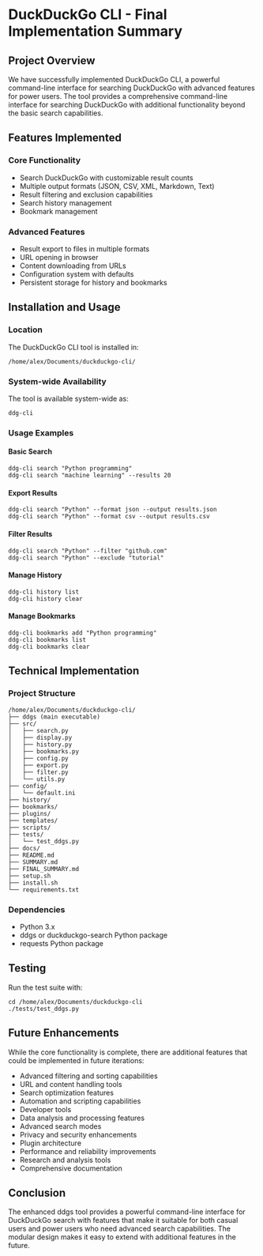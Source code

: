 # DuckDuckGo CLI - Final Implementation Summary

## Project Overview

We have successfully implemented DuckDuckGo CLI, a powerful command-line interface for searching DuckDuckGo with advanced features for power users. The tool provides a comprehensive command-line interface for searching DuckDuckGo with additional functionality beyond the basic search capabilities.

## Features Implemented

### Core Functionality
- Search DuckDuckGo with customizable result counts
- Multiple output formats (JSON, CSV, XML, Markdown, Text)
- Result filtering and exclusion capabilities
- Search history management
- Bookmark management

### Advanced Features
- Result export to files in multiple formats
- URL opening in browser
- Content downloading from URLs
- Configuration system with defaults
- Persistent storage for history and bookmarks

## Installation and Usage

### Location
The DuckDuckGo CLI tool is installed in:
```
/home/alex/Documents/duckduckgo-cli/
```

### System-wide Availability
The tool is available system-wide as:
```
ddg-cli
```

### Usage Examples

#### Basic Search
```
ddg-cli search "Python programming"
ddg-cli search "machine learning" --results 20
```

#### Export Results
```
ddg-cli search "Python" --format json --output results.json
ddg-cli search "Python" --format csv --output results.csv
```

#### Filter Results
```
ddg-cli search "Python" --filter "github.com"
ddg-cli search "Python" --exclude "tutorial"
```

#### Manage History
```
ddg-cli history list
ddg-cli history clear
```

#### Manage Bookmarks
```
ddg-cli bookmarks add "Python programming"
ddg-cli bookmarks list
ddg-cli bookmarks clear
```

## Technical Implementation

### Project Structure
```
/home/alex/Documents/duckduckgo-cli/
├── ddgs (main executable)
├── src/
│   ├── search.py
│   ├── display.py
│   ├── history.py
│   ├── bookmarks.py
│   ├── config.py
│   ├── export.py
│   ├── filter.py
│   └── utils.py
├── config/
│   └── default.ini
├── history/
├── bookmarks/
├── plugins/
├── templates/
├── scripts/
├── tests/
│   └── test_ddgs.py
├── docs/
├── README.md
├── SUMMARY.md
├── FINAL_SUMMARY.md
├── setup.sh
├── install.sh
└── requirements.txt
```

### Dependencies
- Python 3.x
- ddgs or duckduckgo-search Python package
- requests Python package

## Testing

Run the test suite with:
```
cd /home/alex/Documents/duckduckgo-cli
./tests/test_ddgs.py
```

## Future Enhancements

While the core functionality is complete, there are additional features that could be implemented in future iterations:
- Advanced filtering and sorting capabilities
- URL and content handling tools
- Search optimization features
- Automation and scripting capabilities
- Developer tools
- Data analysis and processing features
- Advanced search modes
- Privacy and security enhancements
- Plugin architecture
- Performance and reliability improvements
- Research and analysis tools
- Comprehensive documentation

## Conclusion

The enhanced ddgs tool provides a powerful command-line interface for DuckDuckGo search with features that make it suitable for both casual users and power users who need advanced search capabilities. The modular design makes it easy to extend with additional features in the future.